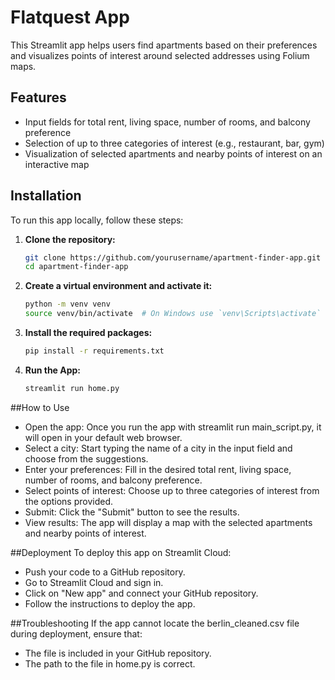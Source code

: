 # Flatquest App

This Streamlit app helps users find apartments based on their preferences and
visualizes points of interest around selected addresses using Folium maps.

## Features

- Input fields for total rent, living space, number of rooms, and balcony
preference
- Selection of up to three categories of interest (e.g., restaurant, bar, gym)
- Visualization of selected apartments and nearby points of interest on an
interactive map

## Installation

To run this app locally, follow these steps:

1. **Clone the repository:**

   ```bash
   git clone https://github.com/yourusername/apartment-finder-app.git
   cd apartment-finder-app

2. **Create a virtual environment and activate it:**

   ```bash
   python -m venv venv
   source venv/bin/activate  # On Windows use `venv\Scripts\activate`

3. **Install the required packages:**

   ```bash
   pip install -r requirements.txt

4. **Run the App:**

   ```bash
   streamlit run home.py


##How to Use
 - Open the app: Once you run the app with streamlit run main_script.py, it will
  open in your default web browser.
 - Select a city: Start typing the name of a city in the input field and choose
  from the suggestions.
 - Enter your preferences: Fill in the desired total rent, living space, number
 of rooms, and balcony preference.
 - Select points of interest: Choose up to three categories of interest from the
  options provided.
 - Submit: Click the "Submit" button to see the results.
 - View results: The app will display a map with the selected apartments and
 nearby points of interest.

##Deployment
To deploy this app on Streamlit Cloud:
- Push your code to a GitHub repository.
- Go to Streamlit Cloud and sign in.
- Click on "New app" and connect your GitHub repository.
- Follow the instructions to deploy the app.

##Troubleshooting
If the app cannot locate the berlin_cleaned.csv file during deployment, ensure
that:

- The file is included in your GitHub repository.
- The path to the file in home.py is correct.
